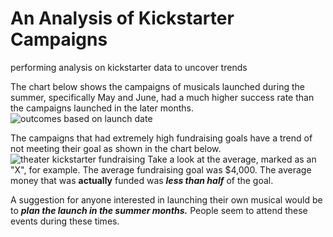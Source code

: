 # An Analysis of Kickstarter Campaigns
performing analysis on kickstarter data to uncover trends

The chart below shows the campaigns of musicals launched during the summer, specifically May and June, had a much higher success rate than the campaigns launched in the later months.
![outcomes based on launch date](https://user-images.githubusercontent.com/110702997/185024477-285ec222-a0d9-40f1-a2fc-01585f7f7b17.png)

The campaigns that had extremely high fundraising goals have a trend of not meeting their goal as shown in the chart below.
![theater kickstarter fundraising](https://user-images.githubusercontent.com/110702997/185025810-394ac708-f6f0-4ee3-b84b-cdfaff0650dd.png)
Take a look at the average, marked as an "X", for example. The average fundraising goal was $4,000. The average money that was **actually** funded was ***less than half*** of the goal.


A suggestion for anyone interested in launching their own musical would be to ***plan the launch in the summer months.*** People seem to attend these events during these times. 
